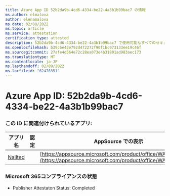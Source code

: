 ```yaml
---
title: Azure App ID 52b2da9b-4cd6-4334-be22-4a3b1b99bac7 の情報
ms.author: elmalova
author: elenamalova
ms.date: 02/08/2022
ms.topic: article
ms.service: attestation
certification_type: attested
description: 52b2da9b-4cd6-4334-be22-4a3b1b99bac7 で使用可能なすべてのセキュリティおよびコンプライアンス情報。
ms.openlocfilehash: b39c6e43e792d472272f90f1bc973133ee19c46f
ms.sourcegitcommit: 27afe4d564e72c28ea073e4b31801ad983aec173
ms.translationtype: MT
ms.contentlocale: ja-JP
ms.lasthandoff: 02/09/2022
ms.locfileid: "62476351"
---
```

# <a name="azure-app-id-52b2da9b-4cd6-4334-be22-4a3b1b99bac7"></a>Azure App ID: 52b2da9b-4cd6-4334-be22-4a3b1b99bac7


### <a name="apps-associated-with-this-id"></a>この ID に関連付けられているアプリ:
| **アプリ名** | **認定** | **AppSource での表示** |
|--------------|---------------|-----------------------|
| [Nailted](https://docs.microsoft.com/microsoft-365-app-certification/forward/WA200003375) |  | [https://appsource.microsoft.com/product/office/WA200003375](https://appsource.microsoft.com/product/office/WA200003375) |

### <a name="microsoft-365-app-compliance-status"></a>Microsoft 365コンプライアンスの状態
- Publisher Attestaton Status: Completed
